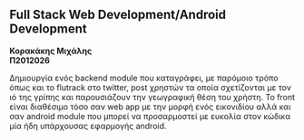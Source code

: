 <h2>Full Stack Web Development/Android Development</h2>
<b>Κορακάκης Μιχάλης</b><br />
<b>Π2012026</b>

Δημιουργία ενός backend module που καταγράφει, με παρόμοιο τρόπο όπως και το flutrack στο twitter, post χρηστών τα οποία σχετίζονται με τον ιό της γρίπης και παρουσιάζουν την γεωγραφική θέση του χρήστη. Το front είναι διαθέσιμο τόσο σαν web app με την μορφή ενός εικονιδίου αλλά και σαν android module που μπορεί να προσαρμοστεί με ευκολία στον κώδικα μία ήδη υπάρχουσας εφαρμογής android.
